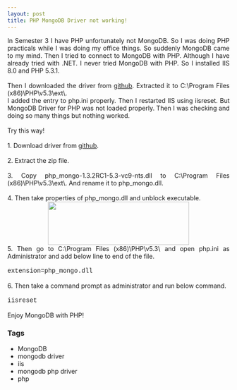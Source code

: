 ```yaml
---
layout: post
title: PHP MongoDB Driver not working!
---
```


<div dir="ltr" style="text-align: left;" trbidi="on"><div style="text-align: justify;">In Semester 3 I have PHP unfortunately not MongoDB. So I was doing PHP practicals while I was doing my office things. So suddenly MongoDB came to my mind. Then I tried to connect to MongoDB with PHP. Although I have already tried with .NET. I never tried MongoDB with PHP. So I installed IIS 8.0 and PHP 5.3.1.&nbsp;</div><div style="text-align: justify;"><br /></div><div style="text-align: justify;">Then I downloaded the driver from <a href="http://github.com/mongodb/mongo-php-driver/downloads" target="_blank">github</a>. Extracted it to C:\Program Files (x86)\PHP\v5.3\ext\.&nbsp;</div><div style="text-align: justify;">I added the entry to php.ini properly. Then I restarted IIS using iisreset. But MongoDB Driver for PHP was not loaded properly. Then I was checking and doing so many things but nothing worked.</div><div style="text-align: justify;"><br /></div><div style="text-align: justify;">Try this way!</div><div style="text-align: justify;"><br /></div><div style="text-align: justify;">1. Download driver from <a href="http://github.com/mongodb/mongo-php-driver/downloads" target="_blank">github</a>.</div><div style="text-align: justify;"><br /></div><div style="text-align: justify;">2. Extract the zip file.</div><div style="text-align: justify;"><br /></div><div style="text-align: justify;">3. Copy php_mongo-1.3.2RC1-5.3-vc9-nts.dll to C:\Program Files (x86)\PHP\v5.3\ext\. And rename it to php_mongo.dll.</div><div style="text-align: justify;"><br /></div><div style="text-align: justify;">4. Then take properties of php_mongo.dll and unblock executable.</div><div style="text-align: justify;"><div class="separator" style="clear: both; text-align: center;"><a href="http://4.bp.blogspot.com/-khe1G5wHPYs/UOvbzhvbhjI/AAAAAAAAAjc/7lnV0RqEoFo/s1600/unblock_dll.JPG" imageanchor="1" style="margin-left: 1em; margin-right: 1em;"><img border="0" height="98" src="https://4.bp.blogspot.com/-khe1G5wHPYs/UOvbzhvbhjI/AAAAAAAAAjc/7lnV0RqEoFo/s320/unblock_dll.JPG" width="320" /></a></div>5. Then go to C:\Program Files (x86)\PHP\v5.3\ and open php.ini as Administrator and add below line to end of the file.<br /><br /><span style="font-family: &quot;courier new&quot; , &quot;courier&quot; , monospace;">extension=php_mongo.dll</span><br /><br />6. Then take a command prompt as administrator and run below command.<br /><br /><span style="font-family: &quot;courier new&quot; , &quot;courier&quot; , monospace;">iisreset</span><br /><br />Enjoy MongoDB with PHP!</div></div>

### Tags

- MongoDB
- mongodb driver
- iis
- mongodb php driver
- php
